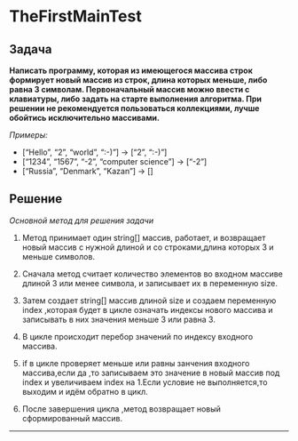 # TheFirstMainTest
## Задача 
**Написать программу, которая из имеющегося массива строк формирует новый массив из строк, длина которых меньше, либо равна 3 символам. Первоначальный массив можно ввести с клавиатуры, либо задать на старте выполнения алгоритма. При решении не рекомендуется пользоваться коллекциями, лучше обойтись исключительно массивами.**

*Примеры:*

- [“Hello”, “2”, “world”, “:-)”] → [“2”, “:-)”]
- [“1234”, “1567”, “-2”, “computer science”] → [“-2”]
- [“Russia”, “Denmark”, “Kazan”] → []

## **Решение**

*Основной метод для решения задачи*

1. Метод принимает один string[] массив, работает, и возвращает новый массив с нужной длиной и со строками,длина которых 3 и меньше символов.

2. Сначала метод считает количество элементов во входном массиве длиной 3 или менее символа, и записывает их в переменную size.

3. Затем создает string[] массив длиной size и создаем переменную index ,которая будет в цикле означать индексы нового массива и записывать в них значения меньше 3 или равна 3.

4. В цикле происходит перебор значений по индексу входного массива.

5. if в цикле проверяет меньше или равны занчения входного массива,если да ,то записываем это значение в новый массив под index и увеличиваем index на 1.Если условие не выполняется,то выходим и идём обратно в цикл.

6. После завершения цикла ,метод возвращает новый сформированный массив.
------------
